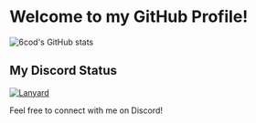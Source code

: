 # Welcome to my GitHub Profile!

![6cod's GitHub stats](https://github-readme-stats.vercel.app/api?username=6cod&show_icons=true&theme=codeSTACKr)

## My Discord Status

[![Lanyard](https://lanyard.cnrad.dev/api/1290478829168623616)](https://discord.com/users/1290478829168623616)

Feel free to connect with me on Discord!
